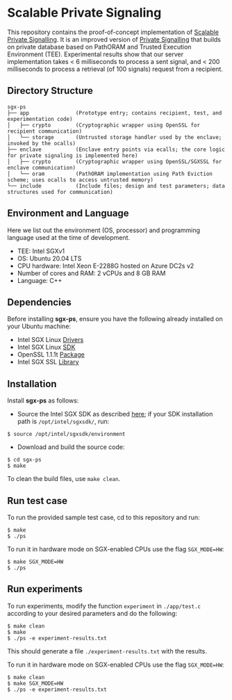 # Scalable Private Signaling

This repository contains the proof-of-concept implementation of [Scalable Private Signalling](https://eprint.iacr.org/2023/572.pdf). It is an improved version of [Private Signalling](https://www.usenix.org/system/files/sec22-madathil.pdf) that builds on private database based on PathORAM and Trusted Execution Environment (TEE). Experimental results show that our server implementation takes < 6 milliseconds to process a sent signal, and < 200 milliseconds to process a retrieval (of 100 signals) request from a recipient. 

## Directory Structure

    sgx-ps
    ├── app               (Prototype entry; contains recipient, test, and experimentation code)
    │   ├── crypto        (Cryptographic wrapper using OpenSSL for recipient communication)
    │   └── storage       (Untrusted storage handler used by the enclave; invoked by the ocalls)
    ├── enclave           (Enclave entry points via ecalls; the core logic for private signaling is implemented here)
    │   ├── crypto        (Cryptographic wrapper using OpenSSL/SGXSSL for enclave communication)
    │   └── oram          (PathORAM implementation using Path Eviction scheme; uses ocalls to access untrusted memory)
    └── include           (Include files; design and test parameters; data structures used for communication)

## Environment and Language

Here we list out the environment (OS, processor) and programming language used at the time of development.

  - TEE: Intel SGXv1 
  - OS: Ubuntu 20.04 LTS
  - CPU hardware: Intel Xeon E-2288G hosted on Azure DC2s v2
  - Number of cores and RAM: 2 vCPUs and 8 GB RAM
  - Language: C++

## Dependencies

Before installing **sgx-ps**, ensure you have the following already installed on your Ubuntu machine:

  - Intel SGX Linux [Drivers](https://github.com/intel/linux-sgx-driver)
  - Intel SGX Linux [SDK](https://github.com/intel/linux-sgx)
  - OpenSSL 1.1.1t [Package](https://learnubuntu.com/install-openssl/)
  - Intel SGX SSL [Library](https://github.com/intel/intel-sgx-ssl)


## Installation
Install **sgx-ps** as follows:

  - Source the Intel SGX SDK as described [here](https://github.com/intel/linux-sgx#install-the-intelr-sgx-sdk-1); if your SDK installation path is `/opt/intel/sgxsdk/`, run:
```
$ source /opt/intel/sgxsdk/environment
```

  - Download and build the source code:
```
$ cd sgx-ps
$ make
```

To clean the build files, use `make clean`.

## Run test case
To run the provided sample test case, cd to this repository and run:
```
$ make
$ ./ps
```

To run it in hardware mode on SGX-enabled CPUs use the flag `SGX_MODE=HW`:
```
$ make SGX_MODE=HW
$ ./ps
```

## Run experiments
To run experiments, modify the function `experiment` in `./app/test.c` according to your desired parameters and do the following:

```
$ make clean
$ make
$ ./ps -e experiment-results.txt
```

This should generate a file `./experiment-results.txt` with the results.

To run it in hardware mode on SGX-enabled CPUs use the flag `SGX_MODE=HW`:

```
$ make clean
$ make SGX_MODE=HW
$ ./ps -e experiment-results.txt
```
